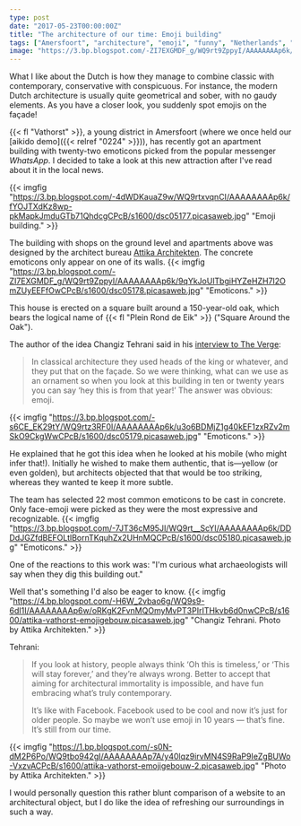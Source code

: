 ```yaml
---
type: post
date: "2017-05-23T00:00:00Z"
title: "The architecture of our time: Emoji building"
tags: ["Amersfoort", "architecture", "emoji", "funny", "Netherlands", "Vathorst"]
image: "https://3.bp.blogspot.com/-ZI7EXGMDF_g/WQ9rt9ZppyI/AAAAAAAAp6k/9qYkJoUlTbgiHYZeHZH7I2OmZUyEEFfOwCPcB/s1600/dsc05178.picasaweb.jpg"
---
```


What I like about the Dutch is how they manage to combine classic with contemporary, conservative with conspicuous. For instance, the modern Dutch architecture is usually quite geometrical and sober, with no gaudy elements. As you have a closer look, you suddenly spot emojis on the façade!

{{< fl "Vathorst" >}}, a young district in Amersfoort (where we once held our [aikido demo]({{< relref "0224" >}})), has recently got an apartment building with twenty-two emoticons picked from the popular messenger *WhatsApp*. I decided to take a look at this new attraction after I've read about it in the local news.

<!--more-->

{{< imgfig "https://3.bp.blogspot.com/-4dWDKauaZ9w/WQ9rtxvqnCI/AAAAAAAAp6k/fYOJTXdKz8wp-pkMapkJmduGTb71QhdcgCPcB/s1600/dsc05177.picasaweb.jpg" "Emoji building." >}}

The building with shops on the ground level and apartments above was designed by the architect bureau [Attika Architekten](http://www.attika.nl/projecten/plein-rond-de-eik). The concrete emoticons only appear on one of its walls.
{{< imgfig "https://3.bp.blogspot.com/-ZI7EXGMDF_g/WQ9rt9ZppyI/AAAAAAAAp6k/9qYkJoUlTbgiHYZeHZH7I2OmZUyEEFfOwCPcB/s1600/dsc05178.picasaweb.jpg" "Emoticons." >}}

This house is erected on a square built around a 150-year-old oak, which bears the logical name of {{< fl "Plein Rond de Eik" >}} ("Square Around the Oak").

The author of the idea Changiz Tehrani said in his [interview to The Verge](https://www.theverge.com/tldr/2017/4/24/15405402/emoji-emoticon-architecture-facade-netherlands):

> In classical architecture they used heads of the king or whatever, and they put that on the façade. So we were thinking, what can we use as an ornament so when you look at this building in ten or twenty years you can say ‘hey this is from that year!’ The answer was obvious: emoji.

{{< imgfig "https://3.bp.blogspot.com/-s6CE_EK29tY/WQ9rtz3RF0I/AAAAAAAAp6k/u3o6BDMjZ1g40kEF1zxRZv2mSkO9CkgWwCPcB/s1600/dsc05179.picasaweb.jpg" "Emoticons." >}}

He explained that he got this idea when he looked at his mobile (who might infer that!). Initially he wished to make them authentic, that is—yellow (or even golden), but architects objected that that would be too striking, whereas they wanted te keep it more subtle.

The team has selected 22 most common emoticons to be cast in concrete. Only face-emoji were picked as they were the most expressive and recognizable.
{{< imgfig "https://3.bp.blogspot.com/-7JT36cM95JI/WQ9rt__ScYI/AAAAAAAAp6k/DDDdJGZfdBEFOLtlBornTKquhZx2UHnMQCPcB/s1600/dsc05180.picasaweb.jpg" "Emoticons." >}}

One of the reactions to this work was: "I'm curious what archaeologists will say when they dig this building out."

Well that's something I'd also be eager to know.
{{< imgfig "https://4.bp.blogspot.com/-H6W_2vbao6g/WQ9s9-6dI1I/AAAAAAAAp6w/oRKgK2FvnMQOmyMvPT3PIrITHkvb6d0nwCPcB/s1600/attika-vathorst-emojigebouw.picasaweb.jpg" "Changiz Tehrani. Photo by Attika Architekten." >}}

Tehrani:

> If you look at history, people always think ‘Oh this is timeless,’ or ‘This will stay forever,’ and they’re always wrong. Better to accept that aiming for architectural immortality is impossible, and have fun embracing what’s truly contemporary.
>
> It’s like with Facebook. Facebook used to be cool and now it’s just for older people. So maybe we won’t use emoji in 10 years — that’s fine. It’s still from our time.

{{< imgfig "https://1.bp.blogspot.com/-s0N-dM2P6Po/WQ9tbo942gI/AAAAAAAAp7A/y40lqz9irvMN4S9RaP9IeZgBUWo-VxzvACPcB/s1600/attika-vathorst-emojigebouw-2.picasaweb.jpg" "Photo by Attika Architekten." >}}

I would personally question this rather blunt comparison of a website to an architectural object, but I do like the idea of refreshing our surroundings in such a way.
